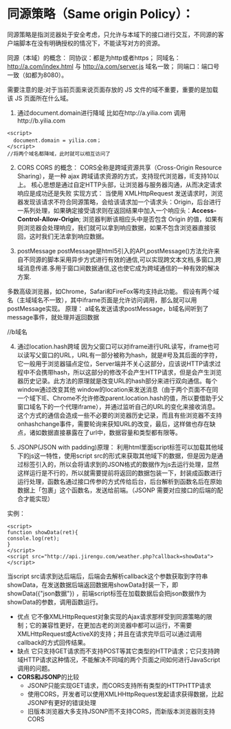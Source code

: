 # 同源策略（Same origin Policy）：
同源策略是指浏览器处于安全考虑，只允许与本域下的接口进行交互，不同源的客户端脚本在没有明确授权的情况下，不能读写对方的资源。

同源（本域）的概念：
同协议：都是为http或者https；
同域名：http://a.com/index.html 与 http://a.com/server.js 域名一致；
同端口：端口号一致（如都为8080）。

需要注意的是:对于当前页面来说页面存放的 JS 文件的域不重要，重要的是加载该 JS 页面所在什么域。

1. 通过document.domain进行降域
比如在http://a.yilia.com 调用http://b.yilia.com
```
<script>
  document.domain = yilia.com；
</script>
//将两个域名都降域，此时就可以相互访问了
```
2. CORS
CORS 的概念：
CORS全称是跨域资源共享（Cross-Origin Resource Sharing），是一种 ajax 跨域请求资源的方式，支持现代浏览器，IE支持10以上。
核心思想是通过自定HTTP头部，让浏览器与服务器沟通，从而决定请求响应是成功还是失败
实现方式：
当使用 XMLHttpRequest 发送请求时，浏览器发现该请求不符合同源策略，会给该请求加一个请求头：Origin，后台进行一系列处理，如果确定接受请求则在返回结果中加入一个响应头：**Access-Control-Allow-Origin**; 浏览器判断该相应头中是否包含 Origin 的值，如果有则浏览器会处理响应，我们就可以拿到响应数据，如果不包含浏览器直接驳回，这时我们无法拿到响应数据。

3. postMessage
postMessage是html5引入的API,postMessage()方法允许来自不同源的脚本采用异步方式进行有效的通信,可以实现跨文本文档,多窗口,跨域消息传递.多用于窗口间数据通信,这也使它成为跨域通信的一种有效的解决方案.

多数高级浏览器，如Chrome，Safari和FireFox等均支持此功能。
假设有两个域名（主域域名不一致），其中iframe页面是允许访问调用，那么就可以用postMessage实现。
原理：
a域名发送请求postMessage，b域名间听到了message事件，就处理并返回数据

//b域名
<script>
window.frames[0].postMessage(this.value, '*');
//*号表示在任何域下都可以接收message
window.addEventListener('message', function(e){
  console.log(e.data);
})；
</script>

4. 通过location.hash跨域
因为父窗口可以对iframe进行URL读写，iframe也可以读写父窗口的URL，URL有一部分被称为hash，就是#号及其后面的字符，它一般用于浏览器锚点定位，Server端并不关心这部分，应该说HTTP请求过程中不会携带hash，所以这部分的修改不会产生HTTP请求，但是会产生浏览器历史记录。此方法的原理就是改变URL的hash部分来进行双向通信。每个window通过改变其他 window的location来发送消息（由于两个页面不在同一个域下IE、Chrome不允许修改parent.location.hash的值，所以要借助于父窗口域名下的一个代理iframe），并通过监听自己的URL的变化来接收消息。这个方式的通信会造成一些不必要的浏览器历史记录，而且有些浏览器不支持onhashchange事件，需要轮询来获知URL的改变，最后，这样做也存在缺点，诸如数据直接暴露在了url中，数据容量和类型都有限等。

5. JSONP(JSON with padding)原理：
利用html里面script标签可以加载其他域下的js这一特性，使用script src的形式来获取其他域下的数据，但是因为是通过标签引入的，所以会将请求到的JSON格式的数据作为js去运行处理，显然这样运行是不行的，所以就需要提前将返回的数据包装一下，封装成函数进行运行处理，函数名通过接口传参的方式传给后台，后台解析到函数名后在原始数据上「包裹」这个函数名，发送给前端。（JSONP 需要对应接口的后端的配合才能实现）

实例：
```
<script>
function showData(ret){
console.log(ret);
}
</script>
<script src="http://api.jirengu.com/weather.php?callback=showData"></script>
```
当script src请求到达后端后，后端会去解析callback这个参数获取到字符串showData，在发送数据后端返回数据用showData封装一下，即 showData({"json数据"}) ，前端script标签在加载数据后会把json数据作为showData的参数，调用函数运行。
- 优点 它不像XMLHttpRequest对象实现的Ajax请求那样受到同源策略的限制；它的兼容性更好，在更加古老的浏览器中都可以运行，不需要XMLHttpRequest或ActiveX的支持；并且在请求完毕后可以通过调用callback的方式回传结果。
- 缺点 它只支持GET请求而不支持POST等其它类型的HTTP请求；它只支持跨域HTTP请求这种情况，不能解决不同域的两个页面之间如何进行JavaScript调用的问题。
- **CORS和JSONP**的比较
    - JSONP只能实现GET请求，而CORS支持所有类型的HTTPHTTP请求
    - 使用CORS，开发者可以使用XMLHHttpRequest发起请求获得数据，比起JSONP有更好的错误处理
    - 旧版本浏览器大多支持JSONP而不支持CORS，而新版本浏览器则支持CORS